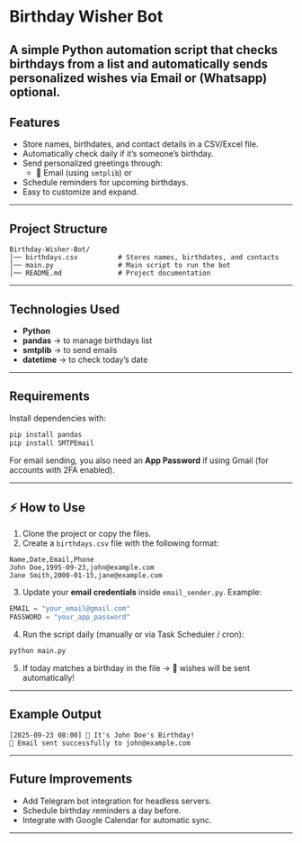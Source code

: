 #  Birthday Wisher Bot

A simple Python automation script that checks birthdays from a list and automatically sends personalized wishes via **Email** or (**Whatsapp**) optional.
---

##  Features
- Store names, birthdates, and contact details in a CSV/Excel file.
- Automatically check daily if it’s someone’s birthday.
- Send personalized greetings through:
  - 📧 Email (using `smtplib`) or 
- Schedule reminders for upcoming birthdays.
- Easy to customize and expand.

---

##  Project Structure

```
Birthday-Wisher-Bot/
│── birthdays.csv          # Stores names, birthdates, and contacts
│── main.py                # Main script to run the bot
│── README.md              # Project documentation
```

---

##  Technologies Used
- **Python**
- **pandas** → to manage birthdays list
- **smtplib** → to send emails
- **datetime** → to check today’s date

---

##  Requirements

Install dependencies with:
```bash
pip install pandas
pip install SMTPEmail
```

For email sending, you also need an **App Password** if using Gmail (for accounts with 2FA enabled).

---

## ⚡ How to Use

1. Clone the project or copy the files.
2. Create a `birthdays.csv` file with the following format:

```csv
Name,Date,Email,Phone
John Doe,1995-09-23,john@example.com
Jane Smith,2000-01-15,jane@example.com
```

3. Update your **email credentials** inside `email_sender.py`. Example:

```python
EMAIL = "your_email@gmail.com"
PASSWORD = "your_app_password"
```

4. Run the script daily (manually or via Task Scheduler / cron):
```bash
python main.py
```

5. If today matches a birthday in the file → 🎉 wishes will be sent automatically!

---

##  Example Output

```
[2025-09-23 08:00] 🎉 It's John Doe's Birthday!
📧 Email sent successfully to john@example.com
```

---

##  Future Improvements
- Add Telegram bot integration for headless servers.
- Schedule birthday reminders a day before.
- Integrate with Google Calendar for automatic sync.

---
